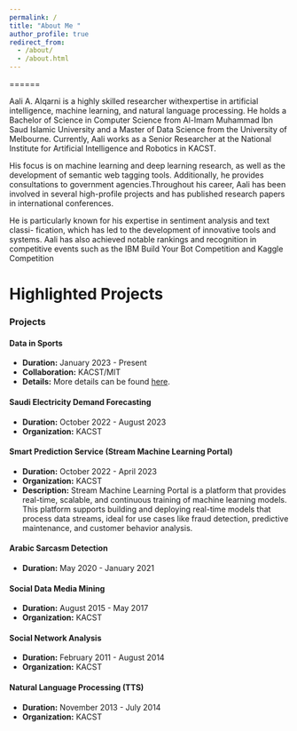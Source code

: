 ```yaml
---
permalink: /
title: "About Me "
author_profile: true
redirect_from: 
  - /about/
  - /about.html
---
```




======

Aali A. Alqarni is a highly skilled researcher withexpertise in artificial intelligence, machine learning, and natural language processing. He holds a
Bachelor of Science in Computer Science from Al-Imam Muhammad Ibn Saud Islamic University and
a Master of Data Science from the University of Melbourne. Currently, Aali works as a Senior Researcher at the National Institute for Artificial Intelligence
and Robotics in KACST. 

His focus is on machine learning and deep learning research, as well as the development of semantic web tagging tools. Additionally, he provides
consultations to government agencies.Throughout his career, Aali has been involved in several high-profile
projects and has published research papers in international conferences. 

He is particularly known for his expertise in sentiment analysis and text classi-
fication, which has led to the development of innovative tools and systems. Aali has also achieved notable rankings and recognition in competitive events
such as the IBM Build Your Bot Competition and Kaggle Competition

Highlighted Projects
======
### Projects

#### Data in Sports
- **Duration:** January 2023 - Present
- **Collaboration:** KACST/MIT
- **Details:** More details can be found [here](https://cces.mit.edu/projects/sports-collaboration/).

#### Saudi Electricity Demand Forecasting
- **Duration:** October 2022 - August 2023
- **Organization:** KACST

#### Smart Prediction Service (Stream Machine Learning Portal)
- **Duration:** October 2022 - April 2023
- **Organization:** KACST
- **Description:** Stream Machine Learning Portal is a platform that provides real-time, scalable, and continuous training of machine learning models. This platform supports building and deploying real-time models that process data streams, ideal for use cases like fraud detection, predictive maintenance, and customer behavior analysis.

#### Arabic Sarcasm Detection
- **Duration:** May 2020 - January 2021

#### Social Data Media Mining
- **Duration:** August 2015 - May 2017
- **Organization:** KACST

#### Social Network Analysis
- **Duration:** February 2011 - August 2014
- **Organization:** KACST

#### Natural Language Processing (TTS)
- **Duration:** November 2013 - July 2014
- **Organization:** KACST




